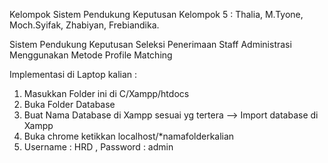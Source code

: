 Kelompok Sistem Pendukung Keputusan
Kelompok 5 : Thalia, M.Tyone, Moch.Syifak, Zhabiyan, Frebiandika.

Sistem Pendukung Keputusan Seleksi Penerimaan Staff Administrasi Menggunakan Metode Profile Matching

Implementasi di Laptop kalian :
1. Masukkan Folder ini di C/Xampp/htdocs
2. Buka Folder Database
3. Buat Nama Database di Xampp sesuai yg tertera --> Import database di Xampp
4. Buka chrome ketikkan localhost/*namafolderkalian
5. Username : HRD , Password : admin

